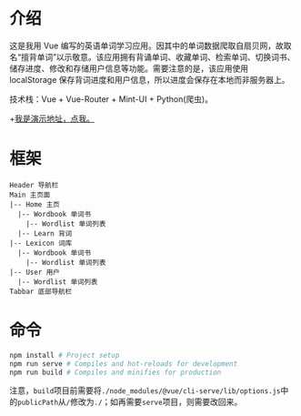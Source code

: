 # 介绍

这是我用 Vue 编写的英语单词学习应用。因其中的单词数据爬取自扇贝网，故取名“擅背单词”以示敬意。该应用拥有背诵单词、收藏单词、检索单词、切换词书、储存进度、修改和存储用户信息等功能。需要注意的是，该应用使用 localStorage 保存背词进度和用户信息，所以进度会保存在本地而非服务器上。

技术栈：Vue + Vue-Router + Mint-UI + Python(爬虫)。

+[我是演示地址，点我。](http://likeke1997.com/productions/lexicon)

# 框架

```
Header 导航栏
Main 主页面
|-- Home 主页
  |-- Wordbook 单词书
    |-- Wordlist 单词列表  
  |-- Learn 背词
|-- Lexicon 词库
  |-- Wordbook 单词书
    |-- Wordlist 单词列表
|-- User 用户
  |-- Wordlist 单词列表
Tabbar 底部导航栏
```

# 命令

```bash
npm install # Project setup
npm run serve # Compiles and hot-reloads for development
npm run build # Compiles and minifies for production
```

注意，`build`项目前需要将`./node_modules/@vue/cli-serve/lib/options.js`中的`publicPath`从`/`修改为`./`；如再需要`serve`项目，则需要改回来。